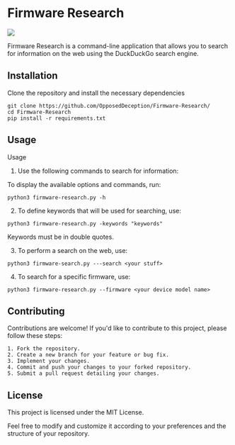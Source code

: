 # Firmware Research

<img src="https://files.softicons.com/download/system-icons/windows-8-metro-icons-by-dakirby309/png/128x128/Applications/Command%20Prompt.png" />

Firmware Research is a command-line application that allows you to search for information on the web using the DuckDuckGo search engine.

## Installation

Clone the repository and install the necessary dependencies 

```
git clone https://github.com/OpposedDeception/Firmware-Research/
cd Firmware-Research
pip install -r requirements.txt
```

## Usage

Usage

1. Use the following commands to search for information:

To display the available options and commands, run:
```
python3 firmware-research.py -h
```

2. To define keywords that will be used for searching, use:
```
python3 firmware-research.py -keywords "keywords"
```
Keywords must be in double quotes.

3. To perform a search on the web, use:
```
python3 firmware-search.py ---search <your stuff>
```

4. To search for a specific firmware, use:
```
python3 firmware-research.py --firmware <your device model name>
```

## Contributing

Contributions are welcome! If you'd like to contribute to this project, please follow these steps:

    1. Fork the repository.
    2. Create a new branch for your feature or bug fix.
    3. Implement your changes.
    4. Commit and push your changes to your forked repository.
    5. Submit a pull request detailing your changes.
    
## License

This project is licensed under the MIT License.

Feel free to modify and customize it according to your preferences and the structure of your repository.
